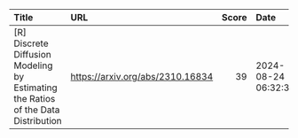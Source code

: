 | Title                                                                             | URL                              |   Score | Date                |
|:----------------------------------------------------------------------------------|:---------------------------------|--------:|:--------------------|
| [R] Discrete Diffusion Modeling by Estimating the Ratios of the Data Distribution | https://arxiv.org/abs/2310.16834 |      39 | 2024-08-24 06:32:39 |